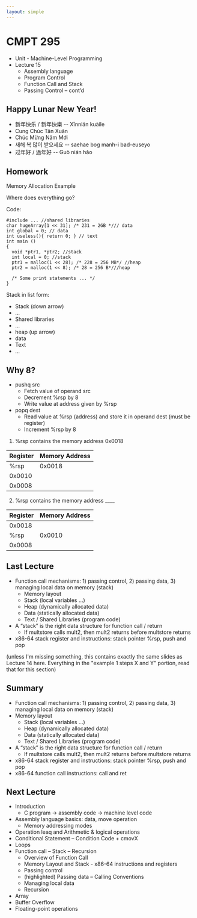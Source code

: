 ```yaml
---
layout: simple
---
```


# CMPT 295

* Unit - Machine-Level Programming
* Lecture 15
  * Assembly language
  * Program Control
  * Function Call and Stack
  * Passing Control – cont’d

## Happy Lunar New Year!

* <span lang="zh">新年快乐 / 新年快樂</span> -- Xīnnián kuàile
* <span lang="vi">Cung Chúc Tân Xuân</span>
* Chúc Mừng Năm Mới
* <span lang="ko">새해 복 많이 받으세요</span> -- saehae bog manh-i bad-euseyo
* <span lang="zh">过年好 / 過年好</span> -- Guò nián hǎo

## Homework

Memory Allocation Example

Where does everything go?

Code:

```
#include ... //shared libraries
char hugeArray[1 << 31]; /* 231 = 2GB */// data
int global = 0; // data
int useless(){ return 0; } // text
int main ()
{
  void *ptr1, *ptr2; //stack
  int local = 0; //stack
  ptr1 = malloc(1 << 28); /* 228 = 256 MB*/ //heap
  ptr2 = malloc(1 << 8); /* 28 = 256 B*///heap

  /* Some print statements ... */
}
```

Stack in list form:

* Stack (down arrow)
* ...
* Shared libraries
* ...
* heap (up arrow)
* data
* Text
* ...

## Why 8?

* pushq src
  * Fetch value of operand src
  * Decrement %rsp by 8
  * Write value at address given by %rsp
* popq dest
  * Read value at %rsp (address) and
  store it in operand dest (must be register)
  * Increment %rsp by 8

1) %rsp contains the memory address 0x0018

Register|Memory Address
---|---
%rsp|0x0018
|0x0010
|0x0008

2) %rsp contains the memory address \_\_\_\_

Register|Memory Address
---|---
|0x0018
%rsp|0x0010
|0x0008

## Last Lecture

* Function call mechanisms: 1) passing control, 2) passing data, 3)
managing local data on memory (stack)
  * Memory layout
  * Stack (local variables …)
  * Heap (dynamically allocated data)
  * Data (statically allocated data)
  * Text / Shared Libraries (program code)
* A “stack” is the right data structure for function call / return
  * If multstore calls mult2, then mult2 returns before multstore returns
* x86-64 stack register and instructions: stack pointer %rsp, push and pop

(unless I'm missing something, this contains exactly the same slides as Lecture 14 here. Everything in the "example 1 steps X and Y" portion, read that for this section)

## Summary

* Function call mechanisms: 1) passing control, 2) passing data, 3) managing
local data on memory (stack)
* Memory layout
  * Stack (local variables …)
  * Heap (dynamically allocated data)
  * Data (statically allocated data)
  * Text / Shared Libraries (program code)
* A “stack” is the right data structure for function call / return
  * If multstore calls mult2, then mult2 returns before multstore returns
* x86-64 stack register and instructions: stack pointer %rsp, push and pop
* x86-64 function call instructions: call and ret

## Next Lecture

* Introduction
  * C program -> assembly code -> machine level code
* Assembly language basics: data, move operation
  * Memory addressing modes
* Operation leaq and Arithmetic & logical operations
* Conditional Statement – Condition Code + cmovX
* Loops
* Function call – Stack – Recursion
  * Overview of Function Call
  * Memory Layout and Stack - x86-64 instructions and registers
  * Passing control
  * (highlighted) Passing data – Calling Conventions
  * Managing local data
  * Recursion
* Array
* Buffer Overflow
* Floating-point operations

